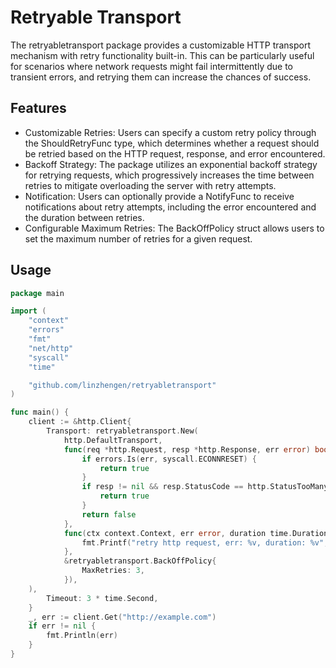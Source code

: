 # Retryable Transport
The retryabletransport package provides a customizable HTTP transport mechanism with retry functionality built-in. This can be particularly useful for scenarios where network requests might fail intermittently due to transient errors, and retrying them can increase the chances of success.

## Features
- Customizable Retries: Users can specify a custom retry policy through the ShouldRetryFunc type, which determines whether a request should be retried based on the HTTP request, response, and error encountered.
- Backoff Strategy: The package utilizes an exponential backoff strategy for retrying requests, which progressively increases the time between retries to mitigate overloading the server with retry attempts.
- Notification: Users can optionally provide a NotifyFunc to receive notifications about retry attempts, including the error encountered and the duration between retries.
- Configurable Maximum Retries: The BackOffPolicy struct allows users to set the maximum number of retries for a given request.

## Usage
```go
package main

import (
	"context"
	"errors"
	"fmt"
	"net/http"
	"syscall"
	"time"

	"github.com/linzhengen/retryabletransport"
)

func main() {
	client := &http.Client{
		Transport: retryabletransport.New(
			http.DefaultTransport,
			func(req *http.Request, resp *http.Response, err error) bool {
				if errors.Is(err, syscall.ECONNRESET) {
					return true
				}
				if resp != nil && resp.StatusCode == http.StatusTooManyRequests {
					return true
				}
				return false
			},
			func(ctx context.Context, err error, duration time.Duration) {
				fmt.Printf("retry http request, err: %v, duration: %v", err, duration)
			},
			&retryabletransport.BackOffPolicy{
				MaxRetries: 3,
			}),
	),
		Timeout: 3 * time.Second,
	}
	_, err := client.Get("http://example.com")
	if err != nil {
		fmt.Println(err)
	}
}
```